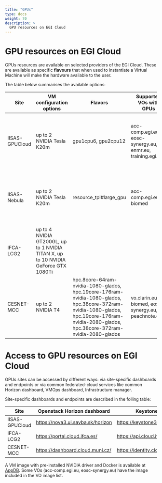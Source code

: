 ```yaml
---
title: "GPUs"
type: docs
weight: 70
description: >
  GPU resources on EGI Cloud
---
```


# GPU resources on EGI Cloud

GPUs resources are available on selected providers of the EGI Cloud. These are
available as specific **flavours** that when used to instantiate a Virtual
Machine will make the hardware available to the user.

The table below summarises the available options:

| Site           | VM configuration options                                                           | Flavors                                                                                                                                                                                    | Supported VOs with GPUs                                    | Access conditions                                                                     |
| -------------- | ---------------------------------------------------------------------------------- | ------------------------------------------------------------------------------------------------------------------------------------------------------------------------------------------ | ---------------------------------------------------------- | ------------------------------------------------------------------------------------- |
| IISAS-GPUCloud | up to 2 NVIDIA Tesla K20m                                                          | gpu1cpu6, gpu2cpu12                                                                                                                                                                        | acc-comp.egi.eu, eosc-synergy.eu, enmr.eu, training.egi.eu | Sponsored access for limited testing, conditions to be negotiated for long-term usage |
| IISAS-Nebula   | up to 2 NVIDIA Tesla K20m                                                          | resource_tpl#large_gpu                                                                                                                                                                     | acc-comp.egi.eu, biomed                                    | Sponsored access for limited testing, conditions to be negotiated for long-term usage |
| IFCA-LCG2      | up to 4 NVIDIA GT200GL, up to 1 NVIDIA TITAN X, up to 10 NVIDIA GeForce GTX 1080Ti |                                                                                                                                                                                            |                                                            | Pay-per-use                                                                           |
| CESNET-MCC     | up to 2 NVIDIA T4                                                                  | hpc.8core-64ram-nvidia-1080-glados, hpc.19core-176ram-nvidia-1080-glados, hpc.38core-372ram-nvidia-1080-glados, hpc.19core-176ram-nvidia-2080-glados, hpc.38core-372ram-nvidia-2080-glados | vo.clarin.eu, biomed, eosc-synergy.eu, peachnote.com       | Sponsored, conditions to be negotiated                                                |

# Access to GPU resources on EGI Cloud

GPUs sites can be accessed by different ways: via site-specific dashboards and
endpoints or via common federated-cloud services like common Horizon dashboard,
VMOps dashboard, Infrastructure manager.

Site-specific dashboards and endpoints are described in the folling table:

| Site           | Openstack Horizon dashboard       | Keystone endpoint                   |
| -------------- | --------------------------------- | ----------------------------------- |
| IISAS-GPUCloud | https://nova3.ui.savba.sk/horizon | https://keystone3.ui.savba.sk:5000/ |
| IFCA-LCG2      | https://portal.cloud.ifca.es/     | https://api.cloud.ifca.es:5000/     |
| CESNET-MCC     | https://dashboard.cloud.muni.cz/  | https://identity.cloud.muni.cz/     |

A VM image with pre-installed NVIDIA driver and Docker is available at
[AppDB](https://appdb.egi.eu/store/vappliance/nvidia.docker.centos.7). Some VOs
(acc-comp.egi.eu, eosc-synergy.eu) have the image included in the VO image list.
